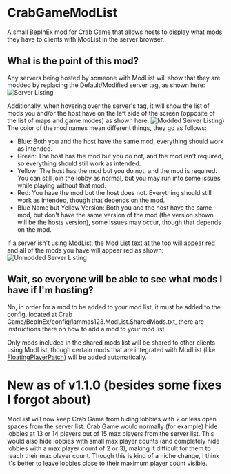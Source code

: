 # CrabGameModList
A small BepInEx mod for Crab Game that allows hosts to display what mods they have to clients with ModList in the server browser.

## What is the point of this mod?
Any servers being hosted by someone with ModList will show that they are modded by replacing the Default/Modified server tag, as shown here:
![Server Listing](https://github.com/user-attachments/assets/bdd904e3-8916-4733-9428-99c8885a447b)

Additionally, when hovering over the server's tag, it will show the list of mods you and/or the host have on the left side of the screen (opposite of the list of maps and game modes) as shown here:
![Modded Server Listing)](https://github.com/user-attachments/assets/505c9e6a-3d6f-4d8e-89af-2a57feb4fc3c)
The color of the mod names mean different things, they go as follows:
- Blue: Both you and the host have the same mod, everything should work as intended.
- Green: The host has the mod but you do not, and the mod isn't required, so everything should still work as intended.
- Yellow: The host has the mod but you do not, and the mod is required. You can still join the lobby as normal, but you may run into some issues while playing without that mod.
- Red: You have the mod but the host does not. Everything should still work as intended, though that depends on the mod.
- Blue Name but Yellow Version: Both you and the host have the same mod, but don't have the same version of the mod (the version shown will be the hosts version), some issues may occur, though that depends on the mod.

If a server isn't using ModList, the Mod List text at the top will appear red and all of the mods you have will appear red as shown:
![Unmodded Server Listing](https://github.com/user-attachments/assets/9f7771c7-f87c-455b-88c0-58009fda045e)

## Wait, so everyone will be able to see what mods I have if I'm hosting?
No, in order for a mod to be added to your mod list, it must be added to the config, located at Crab Game/BepInEx/config/lammas123.ModList.SharedMods.txt, there are instructions there on how to add a mod to your mod list.

Only mods included in the shared mods list will be shared to other clients using ModList, though certain mods that are integrated with ModList (like [FloatingPlayerPatch](https://github.com/lammas321/CrabGameFloatingPlayerPatch)) will be added automatically.

# New as of v1.1.0 (besides some fixes I forgot about)
ModList will now keep Crab Game from hiding lobbies with 2 or less open spaces from the server list.
Crab Game would normally (for example) hide lobbies at 13 or 14 players out of 15 max players from the server list.
This would also hide lobbies with small max player counts (and completely hide lobbies with a max player count of 2 or 3), making it difficult for them to reach their max player count.
Though this is kind of a niche change, I think it's better to leave lobbies close to their maximum player count visible.
